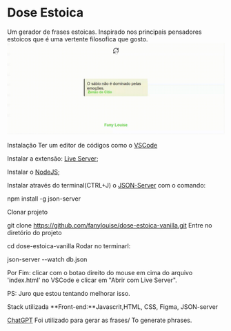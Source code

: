 # Dose Estoica 
Um gerador de frases estoicas. Inspirado nos principais pensadores estoicos que é uma vertente filosofica que gosto.
![Exemplo](./assets/hitpaw-1693246337254.gif)

Instalação
Ter um editor de códigos como o [VSCode](https://code.visualstudio.com/)

Instalar a extensão: [Live Server](https://marketplace.visualstudio.com/items?itemName=ritwickdey.LiveServer);

Instalar o [NodeJS](https://nodejs.org/en/download);

Instalar através do terminal(CTRL+J) o [JSON-Server](https://www.npmjs.com/package/json-server) com o comando:

npm install -g json-server

Clonar projeto

  git clone https://github.com/fanylouise/dose-estoica-vanilla.git
Entre no diretório do projeto

  cd dose-estoica-vanilla
Rodar no terminarl:

json-server --watch db.json

Por Fim: clicar com o botao direito do mouse em cima do arquivo 'index.html' no VSCode e clicar em "Abrir com Live Server".

PS: Juro que estou tentando melhorar isso.

Stack utilizada
**Front-end:**Javascrit,HTML, CSS, Figma, JSON-server

[ChatGPT](https://chat.openai.com/) Foi utilizado para gerar as frases/ To generate phrases.
